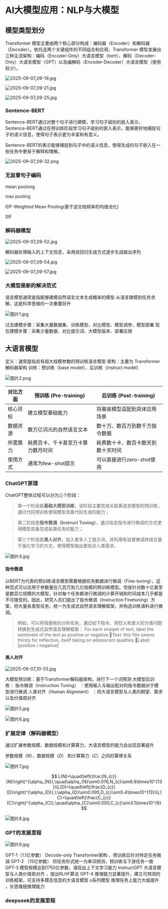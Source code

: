 # AI大模型应用：NLP与大模型

## 模型类型划分

Transformer 模型主要由两个核心部分构成：编码器（Encoder）和解码器（Decoder）。依托这两个关键组件的不同组合和应用，Transformer 模型发展出三种主流架构：编码（Encoder-Only）大语言模型（bert）、解码（Decoder-Only）大语言模型（GPT）以及编解码（Encoder-Decoder）大语言模型（使用较少）。

![2025-09-07_09-19.jpg](https://cdn.jsdelivr.net/gh/zilong-ding/note-gen-image-sync@main/918929aa-7452-4809-a078-89867b9d4537.jpeg)

![2025-09-07_09-21.jpg](https://cdn.jsdelivr.net/gh/zilong-ding/note-gen-image-sync@main/aa36cdb6-9c76-4eff-859f-440a88621a83.jpeg)

![2025-09-07_09-25.jpg](https://cdn.jsdelivr.net/gh/zilong-ding/note-gen-image-sync@main/9a0eb787-2da2-47fa-b164-db61d4b40ba7.jpeg)

### Sentence-BERT

Sentence-BERT通过对整个句子进行建模，学习句子级别的嵌入表示。Sentence-BERT通过在预训练阶段学习句子级别的嵌入表示，能够更好地捕捉句子的语义信息，使得句子表示更为丰富和有意义。

Sentence-BERT的表示能够捕捉到句子中的语义信息，使得生成的句子嵌入在一些任务中更易于解释和理解。

![2025-09-07_09-32.png](https://cdn.jsdelivr.net/gh/zilong-ding/note-gen-image-sync@main/b0348272-e686-4c11-8b16-a6e6f0772625.png)

### 无监督句子编码

mean poolong

max pooling

IDF-Weighted Mean Pooling(基于逆文档频率的均值池化)

SIF

### 解码器模型

![2025-09-07_09-52.jpg](https://cdn.jsdelivr.net/gh/zilong-ding/note-gen-image-sync@main/803f142a-eb3e-47e7-9f24-2f0c5dedf7d9.jpeg)

解码器处理输入的上下文信息，采用自回归生成方式逐步生成输出序列

![2025-09-07_09-54.jpg](https://cdn.jsdelivr.net/gh/zilong-ding/note-gen-image-sync@main/cc5435a1-9f89-4866-9e9c-e841bcdf18cf.jpeg)

![2025-09-07_09-57.jpg](https://cdn.jsdelivr.net/gh/zilong-ding/note-gen-image-sync@main/0ea12569-4e0c-4026-b858-931925140283.jpeg)

### 大模型是新的解决范式

语言模型通常是指能够建模自然语言文本生成概率的模型
从语言建模到任务求解，这是科学思维的一次重要跃升

![图片1.jpg](https://cdn.jsdelivr.net/gh/zilong-ding/note-gen-image-sync@main/94921a69-6ab0-4514-9a15-9786a65d7ee5.jpeg)

过去建模步骤：采集大量数据集、训练模型、对比模型、模型调参、模型部署
现在建模步骤：采集少量数据、对比提示词、大模型版本、部署应用

## 大语言模型

定义：通常是指具有超大规模参数的预训练语言模型
架构：主要为 Transformer解码器架构
训练：预训练（base model）、后训练（instruct model）

![图片2.png](https://cdn.jsdelivr.net/gh/zilong-ding/note-gen-image-sync@main/a2c3cdb9-70e1-4a41-9571-c108c56fa247.png)


| 对比方面 | 预训练 (Pre-training)              | 后训练 (Post-training)             |
| -------- | ---------------------------------- | ---------------------------------- |
| 核心目标 | 建立模型基础能力                   | 将基座模型适配到具体应用场景       |
| 数据资源 | 数万亿词元的自然语言文本           | 数十万、数百万到数千万指令数据     |
| 所需算力 | 耗费百卡、千卡甚至万卡算力数月时间 | 耗费数十卡、数百卡数天到数十天时间 |
| 使用方式 | 通常为few-shot提示                 | 可以直接进行zero-shot使用          |

### ChatGPT原理

ChatGPT整体过程可以分为三个阶段：

> 第一个阶段是**基础大模型训练**，该阶段主要完成长距离语言模型的预训练，通过代码预训练使得模型具备代码生成的能力；

> 第二阶段是**指令微调（Instruct Tuning）**，通过给定指令进行微调的方式使得模型具备完成各类任务的能力；

> 第三个阶段是**类人对齐**，加入更多人工提示词，并利用有监督微调并结合基于强化学习的方式，使得模型输出更贴合人类需求。

![图片4.jpg](https://cdn.jsdelivr.net/gh/zilong-ding/note-gen-image-sync@main/7958468e-ce17-4f96-a23e-061f47c4d3f6.jpeg)

#### 指令微调

以BERT为代表的预训练语言模型需要根据任务数据进行微调（Fine-tuning），这种范式可以应用于参数量在几百万到几亿规模的预训练模型。但是针对数十亿甚至是数百亿规模的大模型，针对每个任务都进行微调的计算开销和时间成本几乎都是不可接受的。因此，研究人员们提出了指令微调（Instruction Finetuning）方案，将大量各类型任务，统一为生成式自然语言理解框架，并构造训练语料进行微调。

> 例如，可以将情感倾向分析任务，通过如下指令，将贬义和褒义的分类问题转换到生成式自然语言理解框架：
> For each snippet of text, label the sentiment of the text as positive or negative.Text: this film seems thirsty for reflection, itself taking on adolescent qualities.Label: [positive / negative]

#### 类人对齐

![2025-09-07_10-33.jpg](https://cdn.jsdelivr.net/gh/zilong-ding/note-gen-image-sync@main/9dd2eb8f-4e02-42e0-95a7-8f3ec8155d74.jpeg)

大模型预训练：基于Transformer解码器架构，进行下一个词预测
大模型后训练：
指令微调（Instruction Tuning） ：使用输入与输出配对的指令数据对于模型进行微调
人类对齐（Human Alignment） ：将大语言模型与人类的期望、需求以及价值观对齐

![图片5.jpg](https://cdn.jsdelivr.net/gh/zilong-ding/note-gen-image-sync@main/4b9d55b8-4c6d-4eb1-affe-ed44d36279cf.jpeg)

![图片6.jpg](https://cdn.jsdelivr.net/gh/zilong-ding/note-gen-image-sync@main/46791ad2-668c-46b4-9a4c-96dfe31d08d6.jpeg)

### 扩展定律（解码器模型）

通过扩展参数规模、数据规模和计算算力，大语言模型的能力会出现显著提升

参数规模（𝑁）、数据规模（𝐷） 和计算算力（𝐶）之间的幂律关系

![图片7.jpg](https://cdn.jsdelivr.net/gh/zilong-ding/note-gen-image-sync@main/dadfce45-3c18-4e60-8bb0-8801779fe39a.jpeg)

$$
L(N)=\quad\left(\frac{N_{c}}{N}\right)^{\alpha_{N}},\quad\alpha_{N}\sim0.076,N_{c}\sim8.8\times10^{13}\\L(D)=\quad\left(\frac{D_{c}}{D}\right)^{\alpha_{D}},\:\alpha_{D}\sim0.095,D_{c}\sim5.4\times10^{13}\\L(C)=\quad\left(\frac{C_{c}}{C}\right)^{\alpha_{C}},\quad\alpha_{C}\sim0.050,C_{c}\sim3.1\times10^{8}
$$

![图片8.jpg](https://cdn.jsdelivr.net/gh/zilong-ding/note-gen-image-sync@main/d86663bb-589e-4e3a-a67a-eb08633c6193.jpeg)


### GPT的发展里程

![图片9.jpg](https://cdn.jsdelivr.net/gh/zilong-ding/note-gen-image-sync@main/ba902677-08bf-4428-b192-5dd959d748d3.jpeg)

GPT-1（1.1亿参数） Decode-only Transformer架构 ，预训练后针对特定任务微调
GPT-2 （15亿参数） 将任务形式统一为单词预测，预训练与下游任务一致
GPT-3 模型规模达到1750亿参数，涌现出上下文学习能力
InstructGPT 大语言模型与人类价值观对齐 ，提出RLHF算法
GPT-4 推理能力显著提升，建立可预测的训练框架，可支持多模态信息的大语言模型
o系列模型 推理任务上能力大幅提升 ，长思维链推理能力



### deepseek的发展里程
